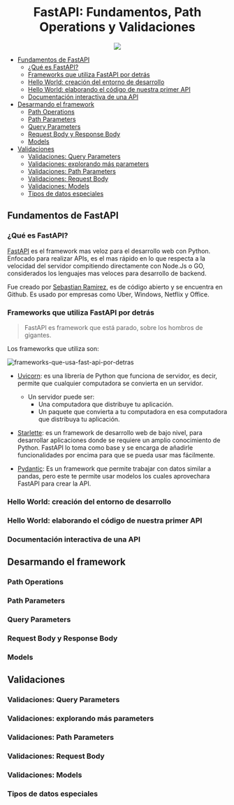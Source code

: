 
<div align="center">
    <h1>FastAPI: Fundamentos, Path Operations y Validaciones</h1>
    <img src="https://imgur.com/dA28QV8.png" width="">
</div>

- [Fundamentos de FastAPI](#fundamentos-de-fastapi)
  - [¿Qué es FastAPI?](#qué-es-fastapi)
  - [Frameworks que utiliza FastAPI por detrás](#frameworks-que-utiliza-fastapi-por-detrás)
  - [Hello World: creación del entorno de desarrollo](#hello-world-creación-del-entorno-de-desarrollo)
  - [Hello World: elaborando el código de nuestra primer API](#hello-world-elaborando-el-código-de-nuestra-primer-api)
  - [Documentación interactiva de una API](#documentación-interactiva-de-una-api)
- [Desarmando el framework](#desarmando-el-framework)
  - [Path Operations](#path-operations)
  - [Path Parameters](#path-parameters)
  - [Query Parameters](#query-parameters)
  - [Request Body y Response Body](#request-body-y-response-body)
  - [Models](#models)
- [Validaciones](#validaciones)
  - [Validaciones: Query Parameters](#validaciones-query-parameters)
  - [Validaciones: explorando más parameters](#validaciones-explorando-más-parameters)
  - [Validaciones: Path Parameters](#validaciones-path-parameters)
  - [Validaciones: Request Body](#validaciones-request-body)
  - [Validaciones: Models](#validaciones-models)
  - [Tipos de datos especiales](#tipos-de-datos-especiales)

## Fundamentos de FastAPI

### ¿Qué es FastAPI?

[FastAPI](https://fastapi.tiangolo.com/) es el framework mas veloz para el desarrollo web con Python. Enfocado para realizar APIs, es el mas rápido en lo que respecta a la velocidad del servidor compitiendo directamente con Node.Js o GO, considerados los lenguajes mas veloces para desarrollo de backend. 

Fue creado por [Sebastian Ramirez](https://twitter.com/tiangolo), es de código abierto y se encuentra en Github. Es usado por empresas como Uber, Windows, Netflix y Office.

### Frameworks que utiliza FastAPI por detrás

> FastAPI es framework que está parado, sobre los hombros de gigantes.

Los frameworks que utiliza son:

![frameworks-que-usa-fast-api-por-detras](https://imgur.com/YW14Abu.png)

- [Uvicorn](https://www.uvicorn.org/): es una librería de Python que funciona de servidor, es decir, permite que cualquier computadora se convierta en un servidor.
  - Un servidor puede ser:
    - Una computadora que distribuye tu aplicación.
    - Un paquete que convierta a tu computadora en esa computadora que distribuya tu aplicación.

- [Starlette](https://www.starlette.io/): es un framework de desarrollo web de bajo nivel, para desarrollar aplicaciones donde se requiere un amplio conocimiento de Python. FastAPI lo toma como base y se encarga de añadirle funcionalidades por encima para que se pueda usar mas fácilmente.

- [Pydantic](https://pydantic-docs.helpmanual.io/): Es un framework que permite trabajar con datos similar a pandas, pero este te permite usar modelos los cuales aprovechara FastAPI para crear la API.

### Hello World: creación del entorno de desarrollo
### Hello World: elaborando el código de nuestra primer API
### Documentación interactiva de una API

## Desarmando el framework

### Path Operations
### Path Parameters
### Query Parameters
### Request Body y Response Body
### Models

## Validaciones

### Validaciones: Query Parameters
### Validaciones: explorando más parameters
### Validaciones: Path Parameters
### Validaciones: Request Body
### Validaciones: Models
### Tipos de datos especiales